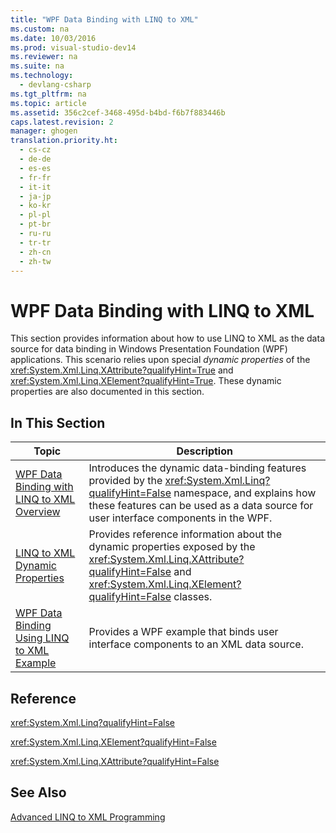 ```yaml
---
title: "WPF Data Binding with LINQ to XML"
ms.custom: na
ms.date: 10/03/2016
ms.prod: visual-studio-dev14
ms.reviewer: na
ms.suite: na
ms.technology: 
  - devlang-csharp
ms.tgt_pltfrm: na
ms.topic: article
ms.assetid: 356c2cef-3468-495d-b4bd-f6b7f883446b
caps.latest.revision: 2
manager: ghogen
translation.priority.ht: 
  - cs-cz
  - de-de
  - es-es
  - fr-fr
  - it-it
  - ja-jp
  - ko-kr
  - pl-pl
  - pt-br
  - ru-ru
  - tr-tr
  - zh-cn
  - zh-tw
---
```

# WPF Data Binding with LINQ to XML
This section provides information about how to use LINQ to XML as the data source for data binding in Windows Presentation Foundation (WPF) applications. This scenario relies upon special *dynamic properties* of the <xref:System.Xml.Linq.XAttribute?qualifyHint=True> and <xref:System.Xml.Linq.XElement?qualifyHint=True>. These dynamic properties are also documented in this section.  
  
## In This Section  
  
|Topic|Description|  
|-----------|-----------------|  
|[WPF Data Binding with LINQ to XML Overview](../VS_IDE/WPF-Data-Binding-with-LINQ-to-XML-Overview.md)|Introduces the dynamic data-binding features provided by the <xref:System.Xml.Linq?qualifyHint=False> namespace, and explains how these features can be used as a data source for user interface components in the WPF.|  
|[LINQ to XML Dynamic Properties](../VS_IDE/LINQ-to-XML-Dynamic-Properties.md)|Provides reference information about the dynamic properties exposed by the <xref:System.Xml.Linq.XAttribute?qualifyHint=False> and <xref:System.Xml.Linq.XElement?qualifyHint=False> classes.|  
|[WPF Data Binding Using LINQ to XML Example](../VS_IDE/WPF-Data-Binding-Using-LINQ-to-XML-Example.md)|Provides a WPF example that binds user interface components to an XML data source.|  
  
## Reference  
 <xref:System.Xml.Linq?qualifyHint=False>  
  
 <xref:System.Xml.Linq.XElement?qualifyHint=False>  
  
 <xref:System.Xml.Linq.XAttribute?qualifyHint=False>  
  
## See Also  
 [Advanced LINQ to XML Programming](../Topic/Advanced%20LINQ%20to%20XML%20Programming.md)